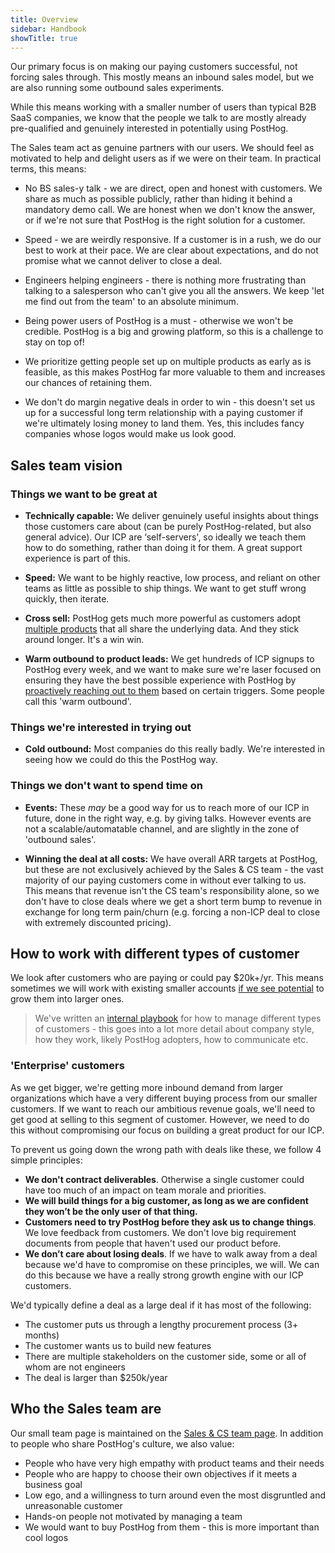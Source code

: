 ```yaml
---
title: Overview
sidebar: Handbook
showTitle: true
---
```


Our primary focus is on making our paying customers successful, not forcing sales through. This mostly means an inbound sales model, but we are also running some outbound sales experiments.

While this means working with a smaller number of users than typical B2B SaaS companies, we know that the people we talk to are mostly already pre-qualified and genuinely interested in potentially using PostHog. 

The Sales team act as genuine partners with our users. We should feel as motivated to help and delight users as if we were on their team. In practical terms, this means:

- No BS sales-y talk - we are direct, open and honest with customers. We share as much as possible publicly, rather than hiding it behind a mandatory demo call. We are honest when we don't know the answer, or if we're not sure that PostHog is the right solution for a customer.

- Speed - we are weirdly responsive. If a customer is in a rush, we do our best to work at their pace. We are clear about expectations, and do not promise what we cannot deliver to close a deal. 

- Engineers helping engineers - there is nothing more frustrating than talking to a salesperson who can't give you all the answers. We keep 'let me find out from the team' to an absolute minimum.

- Being power users of PostHog is a must - otherwise we won't be credible. PostHog is a big and growing platform, so this is a challenge to stay on top of!

- We prioritize getting people set up on multiple products as early as is feasible, as this makes PostHog far more valuable to them and increases our chances of retaining them.

- We don't do margin negative deals in order to win - this doesn't set us up for a successful long term relationship with a paying customer if we're ultimately losing money to land them. Yes, this includes fancy companies whose logos would make us look good. 


## Sales team vision 

### Things we want to be great at

- **Technically capable:** We deliver genuinely useful insights about things those customers care about (can be purely PostHog-related, but also general advice). Our ICP are ‘self-servers', so ideally we teach them how to do something, rather than doing it for them. A great support experience is part of this. 

- **Speed:** We want to be highly reactive, low process, and reliant on other teams as little as possible to ship things. We want to get stuff wrong quickly, then iterate. 

- **Cross sell:** PostHog gets much more powerful as customers adopt [multiple products](/handbook/growth/sales/expansion-and-retention#identifying-cross-sell-opportunities) that all share the underlying data. And they stick around longer. It's a win win. 

- **Warm outbound to product leads:** We get hundreds of ICP signups to PostHog every week, and we want to make sure we're laser focused on ensuring they have the best possible experience with PostHog by [proactively reaching out to them](/handbook/growth/sales/product-led-sales#product-led-lead-generation) based on certain triggers. Some people call this 'warm outbound'.

### Things we're interested in trying out

- **Cold outbound:** Most companies do this really badly. We're interested in seeing how we could do this the PostHog way. 

### Things we don't want to spend time on

- **Events:** These _may_ be a good way for us to reach more of our ICP in future, done in the right way, e.g. by giving talks. However events are not a scalable/automatable channel, and are slightly in the zone of 'outbound sales'.

- **Winning the deal at all costs:** We have overall ARR targets at PostHog, but these are not exclusively achieved by the Sales & CS team - the vast majority of our paying customers come in without ever talking to us. This means that revenue isn't the CS team's responsibility alone, so we don't have to close deals where we get a short term bump to revenue in exchange for long term pain/churn (e.g. forcing a non-ICP deal to close with extremely discounted pricing).

## How to work with different types of customer

We look after customers who are paying or could pay $20k+/yr. This means sometimes we will work with existing smaller accounts [if we see potential](/handbook/growth/sales/product-led-sales#product-led-lead-generation) to grow them into larger ones. 

> We've written an [internal playbook](https://github.com/PostHog/company-internal/blob/master/sales-internal/matrix.md) for how to manage different types of customers - this goes into a lot more detail about company style, how they work, likely PostHog adopters, how to communicate etc. 

### 'Enterprise' customers

As we get bigger, we're getting more inbound demand from larger organizations which have a very different buying process from our smaller customers. If we want to reach our ambitious revenue goals, we'll need to get good at selling to this segment of customer. However, we need to do this without compromising our focus on building a great product for our ICP.

To prevent us going down the wrong path with deals like these, we follow 4 simple principles:

- **We don't contract deliverables**. Otherwise a single customer could have too much of an impact on team morale and priorities.
- **We will build things for a big customer, as long as we are confident they won’t be the only user of that thing.**
- **Customers need to try PostHog before they ask us to change things**. We love feedback from customers. We don't love big requirement documents from people that haven't used our product before.
- **We don’t care about losing deals**. If we have to walk away from a deal because we'd have to compromise on these principles, we will. We can do this because we have a really strong growth engine with our ICP customers.

We'd typically define a deal as a large deal if it has most of the following:

- The customer puts us through a lengthy procurement process (3+ months)
- The customer wants us to build new features
- There are multiple stakeholders on the customer side, some or all of whom are not engineers
- The deal is larger than $250k/year

## Who the Sales team are

Our small team page is maintained on the [Sales & CS team page](/teams/sales-cs). In addition to people who share PostHog's culture, we also value:

- People who have very high empathy with product teams and their needs
- People who are happy to choose their own objectives if it meets a business goal
- Low ego, and a willingness to turn around even the most disgruntled and unreasonable customer
- Hands-on people not motivated by managing a team
- We would want to buy PostHog from them - this is more important than cool logos
